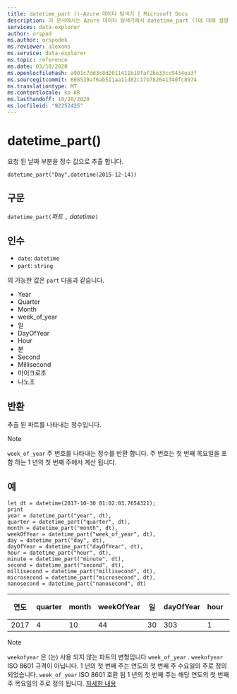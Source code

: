 ```yaml
---
title: datetime_part ()-Azure 데이터 탐색기 | Microsoft Docs
description: 이 문서에서는 Azure 데이터 탐색기에서 datetime_part ()에 대해 설명 합니다.
services: data-explorer
author: orspod
ms.author: orspodek
ms.reviewer: alexans
ms.service: data-explorer
ms.topic: reference
ms.date: 03/18/2020
ms.openlocfilehash: a901c7dd3c8d2011411b18faf2be33cc9434ea3f
ms.sourcegitcommit: 608539af6ab511aa11d82c17b782641340fc8974
ms.translationtype: MT
ms.contentlocale: ko-KR
ms.lasthandoff: 10/20/2020
ms.locfileid: "92252425"
---
```

# <a name="datetime_part"></a>datetime_part()

요청 된 날짜 부분을 정수 값으로 추출 합니다.

```kusto
datetime_part("Day",datetime(2015-12-14))
```

## <a name="syntax"></a>구문

`datetime_part(`*파트* `,` *datetime*`)`

## <a name="arguments"></a>인수

* `date`: `datetime`
* `part`: `string`

의 가능한 값은 `part` 다음과 같습니다. 
* Year
* Quarter
* Month
* week_of_year
* 일
* DayOfYear
* Hour
* 분
* Second
* Millisecond
* 마이크로초
* 나노초

## <a name="returns"></a>반환

추출 된 파트를 나타내는 정수입니다.

> [!NOTE]
> `week_of_year` 주 번호를 나타내는 정수를 반환 합니다. 주 번호는 첫 번째 목요일을 포함 하는 1 년의 첫 번째 주에서 계산 됩니다.

## <a name="examples"></a>예

```kusto
let dt = datetime(2017-10-30 01:02:03.7654321); 
print 
year = datetime_part("year", dt),
quarter = datetime_part("quarter", dt),
month = datetime_part("month", dt),
weekOfYear = datetime_part("week_of_year", dt),
day = datetime_part("day", dt),
dayOfYear = datetime_part("dayOfYear", dt),
hour = datetime_part("hour", dt),
minute = datetime_part("minute", dt),
second = datetime_part("second", dt),
millisecond = datetime_part("millisecond", dt),
microsecond = datetime_part("microsecond", dt),
nanosecond = datetime_part("nanosecond", dt)

```

|연도|quarter|month|weekOfYear|일|dayOfYear|hour|minute|second|밀리초|microsecond|나노초|
|---|---|---|---|---|---|---|---|---|---|---|---|
|2017|4|10|44|30|303|1|2|3|765|765432|765432100|

> [!NOTE]
> `weekofyear` 은 (는) 사용 되지 않는 파트의 변형입니다 `week_of_year` . `weekofyear` ISO 8601 규격이 아닙니다. 1 년의 첫 번째 주는 연도의 첫 번째 주 수요일의 주로 정의 되었습니다.
> `week_of_year` ISO 8601 호환 됨 1 년의 첫 번째 주는 해당 연도의 첫 번째 주 목요일의 주로 정의 됩니다. [자세한 내용](https://en.wikipedia.org/wiki/ISO_8601#Week_dates)